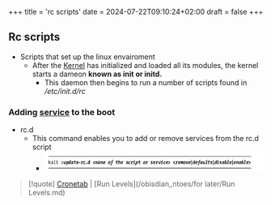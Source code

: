 +++
title = 'rc scripts'
date = 2024-07-22T09:10:24+02:00
draft = false
+++

## Rc scripts 
- Scripts that set up the linux envairoment 
	- After the [Kernel](/obisdian_ntoes/notes_obsidian/Linux/Kernel/Kernel.md) has initialized and loaded all its modules, the kernel starts a dameon  **known as init or initd.** 
		- This daemon then begins to run a number of scripts found in */etc/init.d/rc*
### Adding [service](/obisdian_ntoes/notes_obsidian/Linux/service.md) to the boot 
- rc.d 
	- This command enables you to add or remove services from the rc.d script
		- ![AddingRcService_visual.png](/static/AddingRcService_visual.png)

>[!quote] [Cronetab](/obisdian_ntoes/scriptss/Cronetab.md) | [Run Levels](/obisdian_ntoes/for later/Run Levels.md)